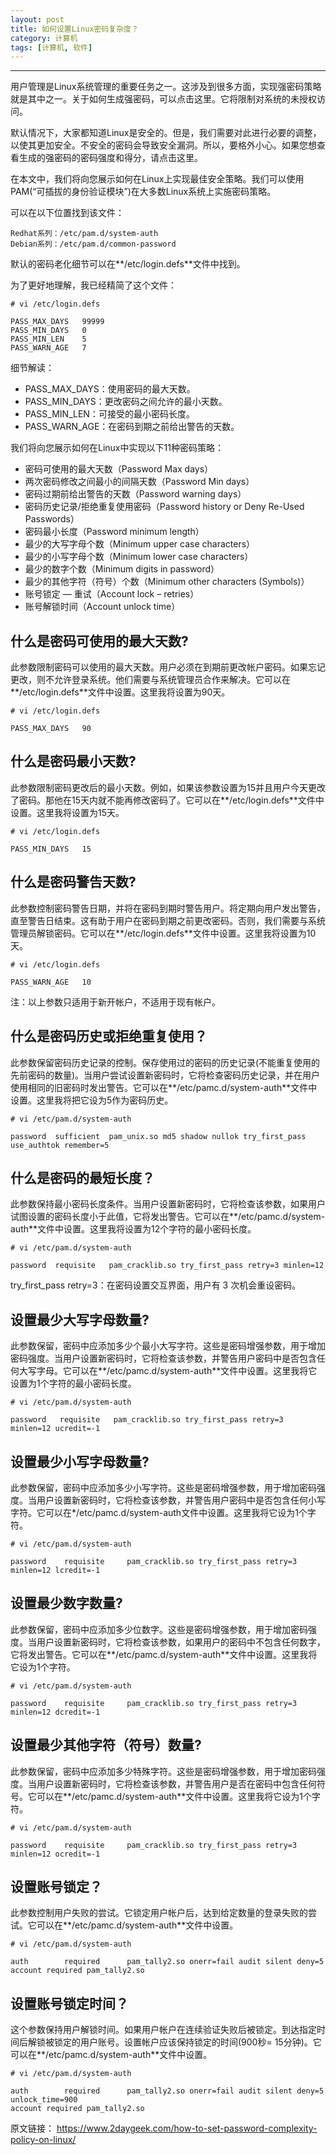 ```yaml
---
layout: post
title: 如何设置Linux密码复杂度？
category: 计算机
tags: [计算机, 软件]
---
```



----------
用户管理是Linux系统管理的重要任务之一。这涉及到很多方面，实现强密码策略就是其中之一。关于如何生成强密码，可以点击这里。它将限制对系统的未授权访问。

默认情况下，大家都知道Linux是安全的。但是，我们需要对此进行必要的调整，以使其更加安全。不安全的密码会导致安全漏洞。所以，要格外小心。如果您想查看生成的强密码的密码强度和得分，请点击这里。

在本文中，我们将向您展示如何在Linux上实现最佳安全策略。我们可以使用PAM(“可插拔的身份验证模块”)在大多数Linux系统上实施密码策略。

可以在以下位置找到该文件：

```
Redhat系列：/etc/pam.d/system-auth
Debian系列：/etc/pam.d/common-password
```

默认的密码老化细节可以在**/etc/login.defs**文件中找到。

为了更好地理解，我已经精简了这个文件：

```
# vi /etc/login.defs

PASS_MAX_DAYS   99999
PASS_MIN_DAYS   0
PASS_MIN_LEN    5
PASS_WARN_AGE   7
```

细节解读：

- PASS_MAX_DAYS：使用密码的最大天数。
- PASS_MIN_DAYS：更改密码之间允许的最小天数。
- PASS_MIN_LEN：可接受的最小密码长度。
- PASS_WARN_AGE：在密码到期之前给出警告的天数。

我们将向您展示如何在Linux中实现以下11种密码策略：

- 密码可使用的最大天数（Password Max days）
- 两次密码修改之间最小的间隔天数（Password Min days）
- 密码过期前给出警告的天数（Password warning days）
- 密码历史记录/拒绝重复使用密码（Password history or Deny Re-Used Passwords）
- 密码最小长度（Password minimum length）
- 最少的大写字母个数（Minimum upper case characters）
- 最少的小写字母个数（Minimum lower case characters）
- 最少的数字个数（Minimum digits in password）
- 最少的其他字符（符号）个数（Minimum other characters (Symbols)）
- 账号锁定 — 重试（Account lock – retries）
- 账号解锁时间（Account unlock time）

## 什么是密码可使用的最大天数?

此参数限制密码可以使用的最大天数。用户必须在到期前更改帐户密码。如果忘记更改，则不允许登录系统。他们需要与系统管理员合作来解决。它可以在**/etc/login.defs**文件中设置。这里我将设置为90天。

```
# vi /etc/login.defs

PASS_MAX_DAYS   90
```

## 什么是密码最小天数?

此参数限制密码更改后的最小天数。例如，如果该参数设置为15并且用户今天更改了密码。那他在15天内就不能再修改密码了。它可以在**/etc/login.defs**文件中设置。这里我将设置为15天。

```
# vi /etc/login.defs

PASS_MIN_DAYS   15
```
## 什么是密码警告天数?

此参数控制密码警告日期，并将在密码到期时警告用户。将定期向用户发出警告，直至警告日结束。这有助于用户在密码到期之前更改密码。否则，我们需要与系统管理员解锁密码。它可以在**/etc/login.defs**文件中设置。这里我将设置为10天。

```
# vi /etc/login.defs

PASS_WARN_AGE   10
```

注：以上参数只适用于新开帐户，不适用于现有帐户。

## 什么是密码历史或拒绝重复使用？

此参数保留密码历史记录的控制。保存使用过的密码的历史记录(不能重复使用的先前密码的数量)。当用户尝试设置新密码时，它将检查密码历史记录，并在用户使用相同的旧密码时发出警告。它可以在**/etc/pamc.d/system-auth**文件中设置。这里我将把它设为5作为密码历史。

```
# vi /etc/pam.d/system-auth

password  sufficient  pam_unix.so md5 shadow nullok try_first_pass use_authtok remember=5
```

## 什么是密码的最短长度？

此参数保持最小密码长度条件。当用户设置新密码时，它将检查该参数，如果用户试图设置的密码长度小于此值，它将发出警告。它可以在**/etc/pamc.d/system-auth**文件中设置。这里我将设置为12个字符的最小密码长度。

```
# vi /etc/pam.d/system-auth

password  requisite   pam_cracklib.so try_first_pass retry=3 minlen=12
```

try_first_pass retry=3：在密码设置交互界面，用户有 3 次机会重设密码。

## 设置最少大写字母数量?

此参数保留，密码中应添加多少个最小大写字符。这些是密码增强参数，用于增加密码强度。当用户设置新密码时，它将检查该参数，并警告用户密码中是否包含任何大写字母。它可以在**/etc/pamc.d/system-auth**文件中设置。这里我将它设置为1个字符的最小密码长度。

```
# vi /etc/pam.d/system-auth

password   requisite   pam_cracklib.so try_first_pass retry=3 minlen=12 ucredit=-1
```

## 设置最少小写字母数量?

此参数保留，密码中应添加多少小写字符。这些是密码增强参数，用于增加密码强度。当用户设置新密码时，它将检查该参数，并警告用户密码中是否包含任何小写字符。它可以在*/etc/pamc.d/system-auth文件中设置。这里我将它设为1个字符。

```
# vi /etc/pam.d/system-auth

password    requisite     pam_cracklib.so try_first_pass retry=3 minlen=12 lcredit=-1
```

## 设置最少数字数量?

此参数保留，密码中应添加多少位数字。这些是密码增强参数，用于增加密码强度。当用户设置新密码时，它将检查该参数，如果用户的密码中不包含任何数字，它将发出警告。它可以在**/etc/pamc.d/system-auth**文件中设置。这里我将它设为1个字符。

```
# vi /etc/pam.d/system-auth

password    requisite     pam_cracklib.so try_first_pass retry=3 minlen=12 dcredit=-1
```

## 设置最少其他字符（符号）数量?

此参数保留，密码中应添加多少特殊字符。这些是密码增强参数，用于增加密码强度。当用户设置新密码时，它将检查该参数，并警告用户是否在密码中包含任何符号。它可以在**/etc/pamc.d/system-auth**文件中设置。这里我将它设为1个字符。

```
# vi /etc/pam.d/system-auth

password    requisite     pam_cracklib.so try_first_pass retry=3 minlen=12 ocredit=-1
```

## 设置账号锁定？

此参数控制用户失败的尝试。它锁定用户帐户后，达到给定数量的登录失败的尝试。它可以在**/etc/pamc.d/system-auth**文件中设置。

```
# vi /etc/pam.d/system-auth

auth        required      pam_tally2.so onerr=fail audit silent deny=5
account required pam_tally2.so
```

## 设置账号锁定时间？

这个参数保持用户解锁时间。如果用户帐户在连续验证失败后被锁定。到达指定时间后解锁被锁定的用户账号。设置帐户应该保持锁定的时间(900秒= 15分钟)。它可以在**/etc/pamc.d/system-auth**文件中设置。

```
# vi /etc/pam.d/system-auth

auth        required      pam_tally2.so onerr=fail audit silent deny=5 unlock_time=900
account required pam_tally2.so
```

原文链接： https://www.2daygeek.com/how-to-set-password-complexity-policy-on-linux/